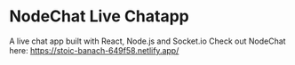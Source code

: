 # NodeChat Live Chatapp
A live chat app built with React, Node.js and Socket.io
Check out NodeChat here: https://stoic-banach-649f58.netlify.app/
